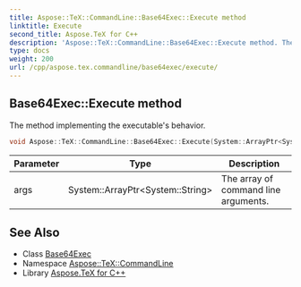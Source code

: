```yaml
---
title: Aspose::TeX::CommandLine::Base64Exec::Execute method
linktitle: Execute
second_title: Aspose.TeX for C++
description: 'Aspose::TeX::CommandLine::Base64Exec::Execute method. The method implementing the executable''s behavior in C++.'
type: docs
weight: 200
url: /cpp/aspose.tex.commandline/base64exec/execute/
---
```

## Base64Exec::Execute method


The method implementing the executable's behavior.

```cpp
void Aspose::TeX::CommandLine::Base64Exec::Execute(System::ArrayPtr<System::String> args) override
```


| Parameter | Type | Description |
| --- | --- | --- |
| args | System::ArrayPtr\<System::String\> | The array of command line arguments. |

## See Also

* Class [Base64Exec](../)
* Namespace [Aspose::TeX::CommandLine](../../)
* Library [Aspose.TeX for C++](../../../)
